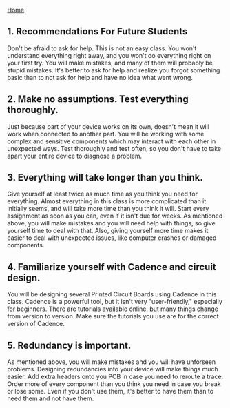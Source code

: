 [Home](/index.md)

## 1. Recommendations For Future Students
Don't be afraid to ask for help.
This is not an easy class. You won't understand everything right away, and you won't do everything right on your first try. You will make mistakes, and many of them will probably be stupid mistakes. It's better to ask for help and realize you forgot something basic than to not ask for help and have no idea what went wrong.

## 2. Make no assumptions. Test everything thoroughly.
Just because part of your device works on its own, doesn't mean it will work when connected to another part. You will be working with some complex and sensitive components which may interact with each other in unexpected ways. Test thoroughly and test often, so you don't have to take apart your entire device to diagnose a problem.

## 3. Everything will take longer than you think.
Give yourself at least twice as much time as you think you need for everything. Almost everything in this class is more complicated than it initially seems, and will take more time than you think it will. Start every assignment as soon as you can, even if it isn't due for weeks. As mentioned above, you will make mistakes and you will need help with things, so give yourself time to deal with that. Also, giving yourself more time makes it easier to deal with unexpected issues, like computer crashes or damaged components.

## 4. Familiarize yourself with Cadence and circuit design.
You will be designing several Printed Circuit Boards using Cadence in this class. Cadence is a powerful tool, but it isn't very "user-friendly," especially for beginners. There are tutorials available online, but many things change from version to version. Make sure the tutorials you use are for the correct version of Cadence.

## 5. Redundancy is important.
As mentioned above, you will make mistakes and you will have unforseen problems. Designing redundancies into your device will make things much easier. Add extra headers onto you PCB in case you need to reroute a trace. Order more of every component than you think you need in case you break or lose some. Even if you don't use them, it's better to have them than to need them and not have them.
